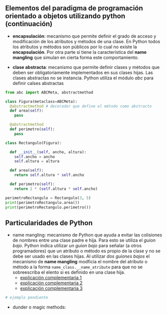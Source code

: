 ## Elementos del paradigma de programación orientado a objetos utilizando python (continuación)

- **encapsulación**: mecanismo que permite definir el grado de acceso y modificación de los atributos y métodos de una clase. En Python todos los atributos y métodos son públicos por lo cual no existe la **encapsulación**. Por otra parte si tiene la característica del **name mangling** que simulan en cierta forma este comportamiento.

- **clase abstracta**: mecanismo que permite definir clases y métodos que deben ser obligatoriamente implementados en sus clases hijas. Las clases abstractas no se instancia. Python utiliza el módulo *abc* para definir calses abstractas

```python
from abc import ABCMeta, abstractmethod

class Figura(metaclass=ABCMeta):
  @abstractmethod # decorador que define el método como abstracto
  def area(self):
    pass

  @abstractmethod
  def perimetro(self):
    pass

class Rectangulo(Figura):

  def __init__(self, ancho, altura):
    self.ancho = ancho
    self.altura = altura

  def area(self):
    return self.altura * self.ancho

  def perimetro(self):
    return 2 * (self.altura * self.ancho)

perimetroRectangulo = Rectangulo(3, 5)
print(perimetroRectangulo.area())
print(perimetroRectangulo.perimetro())
```

## Particularidades de Python 

- name mangling: mecanismo de Python que ayuda a evitar las colisiones de nombres entre una clase padre e hija. Para esto se utiliza el _guion bajo_. Python indica utilizar _un guion bajo_ para señalar (a otros programadores) que un atributo o método es propio de la clase y no se debe ser usado en las clases hijas. Al utilizar  _dos guiones bajos_ el mecanismo de **name mangling** modficia el nombre del atributo o método a la forma `name_class.__name_atribute` para que no se sobreescriba el elento si es definido en una clase hija. 
  - [explicación complementaria 1](https://www.youtube.com/watch?v=ALZmCy2u0jQ)
  - [explicación complementaria 2](https://www.geeksforgeeks.org/name-mangling-in-python/)
  - [explicación complementaria 3](https://medium.com/analytics-vidhya/python-name-mangling-and-how-to-use-underscores-e67b529f744f) 

```python
# ejemplo pendiente
```

- dunder o magic methods: 